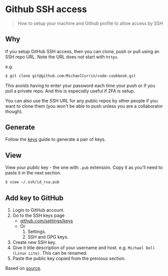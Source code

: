 # Github SSH access
> How to setup your machine and Github profile to allow access by SSH


## Why

If you setup GitHub SSH access, then you can clone, push or pull using an SSH repo URL. Note the URL does not start with `https`.

e.g.

```sh
$ git clone git@github.com:MichaelCurrin/code-cookbook.git
```

This avoids having to enter your password each time your push or if you pull a private repo. And this is especially useful if 2FA is setup. 

You can also use the SSH URL for any public repos by other people if you want to clone them (you won't be able to push unless you are a collaborator though).


## Generate

Follow the [keys](keys.md) guide to generate a pair of keys.


## View

View your _public_ key - the one with `.pub` extension. Copy it as you'll need to paste it in the next section.

```sh
$ view ~/.ssh/id_rsa.pub
```


## Add key to GitHub

1. Login to GitHub account.
1. Go to the SSH keys page 
    - [github.com/settings/keys](https://github.com/settings/keys)
    - Or
        1. Settings.
        1. SSH and GPG keys.
1. Create new SSH key.
1. Give it title description of your username and host. e.g. `Michael Dell (Linux Lite)`. This can be renamed.
1. Paste the public key copied from the previous section.


Based on [source](https://help.github.com/en/github/authenticating-to-github/adding-a-new-ssh-key-to-your-github-account).
